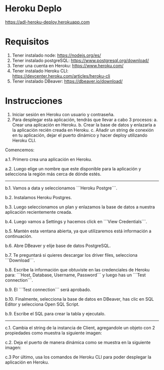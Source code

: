 # Heroku Deplo

https://adl-heroku-deploy.herokuapp.com

# Requisitos
1. Tener instalado node: https://nodejs.org/es/
2. Tener instalado postgreSQL: https://www.postgresql.org/download/
3. Tener una cuenta en Heroku: https://www.heroku.com/
4. Tener instalado Heroku CLI: https://devcenter.heroku.com/articles/heroku-cli
5. Tener instalado DBeaver: https://dbeaver.io/download/

# Instrucciones

1. Iniciar sesión en Heroku con usuario y contraseña.
2. Para desplegar esta aplicación, tendrás que llevar a cabo 3 procesos:
    a. Crear una aplicación en Heroku.
    b. Crear la base de datos y enlazarla a la aplicación recién creada en Heroku.
    c. Añadir un string de conexión en tu aplicación, dejar el puerto dinámico y hacer deploy utilizando Heroku CLI.

Comencemos:
<p>a.1. Primero crea una aplicación en Heroku.</p>
<p>a.2. Luego elige un nombre que este disponible para la aplicación y selecciona la región más cerca de dónde estés.</p>


<hr/>
<p>b.1. Vamos a data y seleccionamos ```Heroku Postgre```.</p>
<p>b.2. Instalamos Heroku Postgres.
</p>
<p>b.3. Luego seleccionamos un plan y enlazamos la base de datos a nuestra aplicación recientemente creada.
</p>
<p>b.4. Luego vamos a Settings y hacemos click en ```View Credentials```.
</p>
<p>b.5. Mantén esta ventana abierta, ya que utilizaremos está información a continuación.
</p>
<p>b.6. Abre DBeaver y elije base de datos PostgreSQL.
</p>
<p>b.7. Te preguntará si quieres descargar los driver files, selecciona ```Download```.
</p>
<p>b.8. Escribe la información que obtuviste en las credenciales de Heroku para: ```Host, Database, Username, Password``` y luego has un ```Test connection```.
</p>
<p>b.9. El ```Test connection``` será aprobado.
</p>
<p>b.10. Finalmente, selecciona la base de datos en DBeaver, has clic en SQL Editor y selecciona Open SQL Script.
</p>
<p>b.9. Escribe el SQL para crear la tabla y ejecutalo.
</p>

<hr/>

<p>c.1. Cambia el string de la instancia de Client, agregandole un objeto con 2 propiedades como muestra la siguiente imagen:
</p>
<p>c.2. Deja el puerto de manera dinámica como se muestra en la siguiente imagen:
</p>
<p>c.3 Por último, usa los comandos de Heroku CLI para poder desplegar la aplicación en Heroku.
</p>
